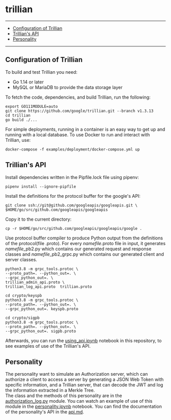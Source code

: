 # trillian
----
- [Configuration of Trillian](#configuration-of-trillian)
- [Trillian's API](#trillian's-api)
- [Personality](#personality)

----

<a name="configuration-of-trillian"></a>
## Configuration of Trillian
To build and test Trillian you need:
- Go 1.14 or later
- MySQL or MariaDB to provide the data storage layer

To fetch the code, dependencies, and build Trillian, run the following:
```
export GO111MODULE=auto
git clone https://github.com/google/trillian.git --branch v1.3.13
cd trillian
go build ./...
```

For simple deployments, running in a container is an easy way to get up and running with a local database. To use Docker to run and interact with Trillian, use:
```
docker-compose -f examples/deployment/docker-compose.yml up
```

<a name="trillian's-api"></a>
## Trillian's API
Install dependencies written in the Pipfile.lock file using pipenv:
```
pipenv install --ignore-pipfile
```
Install the definitions for the protocol buffer for the google's API:
```
git clone ssh://git@github.com/googleapis/googleapis.git \
$HOME/go/src/github.com/googleapis/googleapis
```
Copy it to the current directory:
```
cp -r $HOME/go/src/github.com/googleapis/googleapis/google .
```
Use protocol buffer compiler to produce Python output from the definitions of the protocol(file .proto). For every *namefile*.proto file in input, it generates *namefile*_pb2.py which contains our generated request and response classes and *namefile*_pb2_grpc.py which contains our generated client and server classes.
```
python3.8 -m grpc_tools.protoc \
--proto_path=. --python_out=. \
--grpc_python_out=. \
trillian_admin_api.proto \
trillian_log_api.proto	trillian.proto 

cd crypto/keyspb
python3.8 -m grpc_tools.protoc \
--proto_path=. --python_out=. \
--grpc_python_out=. keyspb.proto

cd crypto/sigpb
python3.8 -m grpc_tools.protoc \
--proto_path=. --python_out=. \
--grpc_python_out=. sigpb.proto
```
Afterwards, you can run the [using_api.ipynb](./using_api.ipynb) notebook in this repository, to see examples of use of the Trillian's API.

<a name="personality"></a>
## Personality
The personality want to simulate an Authorization server, which can authorize a client to access a server by generating a JSON Web Token with specific information, and a Trillian server, that can decode the JWT and log the information extracted in a Merkle Tree.   
The class and the methods of this personality are in the [authorization_log.py](./authorization_log.py) module. You can watch an example of use of this module in the [personality.ipynb](./personality.ipynb) notebook.
You can find the documentation of the personality's API in the [api.md](./api.md).

